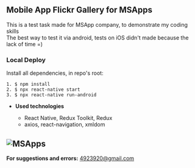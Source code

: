 ## **Mobile App Flickr Gallery for MSApps**

This is a test task made for MSApp company, to demonstrate my coding skills<br />
The best way to test it via android, tests on iOS didn't made because the lack of time =)<br />

### Local Deploy

Install all dependencies, in repo's root:

```
1. $ npm install
2. $ npx react-native start
3. $ npx react-native run-android

```

- **Used technologies**

  - React Native, Redux Toolkit, Redux
  - axios, react-navigation, xmldom

## ![MSApps](./app/images/preview.gif)

**For suggestions and errors:**
4923920@gmail.com
